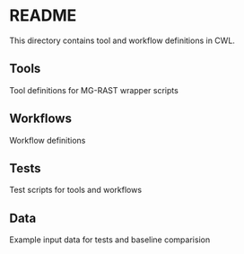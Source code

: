 # README

This directory contains tool and workflow definitions in CWL.

## Tools
Tool definitions for MG-RAST wrapper scripts

## Workflows
Workflow definitions

## Tests
Test scripts for tools and workflows

## Data
Example input data for tests and baseline comparision
